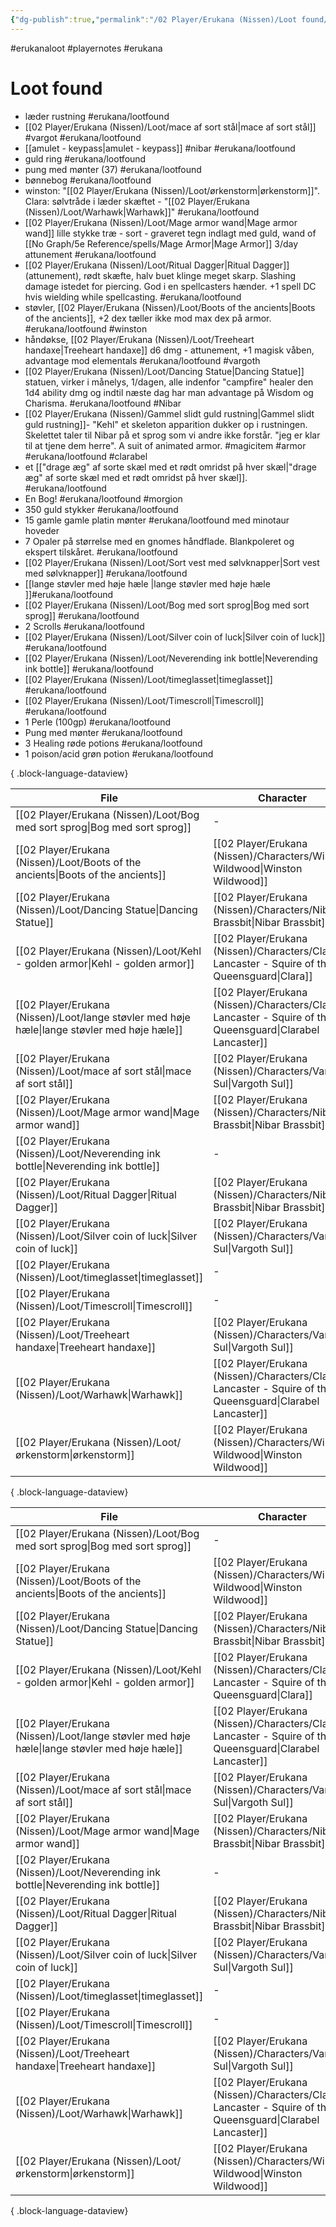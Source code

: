 ```yaml
---
{"dg-publish":true,"permalink":"/02 Player/Erukana (Nissen)/Loot found/"}
---
```


#erukanaloot #playernotes #erukana 


# Loot found 
- læder rustning #erukana/lootfound
- [[02 Player/Erukana (Nissen)/Loot/mace af sort stål\|mace af sort stål]] #vargot #erukana/lootfound
- [[amulet - keypass\|amulet - keypass]] #nibar #erukana/lootfound
- guld ring #erukana/lootfound
- pung med mønter (37) #erukana/lootfound
- bønnebog #erukana/lootfound
- winston: "[[02 Player/Erukana (Nissen)/Loot/ørkenstorm\|ørkenstorm]]". Clara: sølvtråde i læder skæftet - "[[02 Player/Erukana (Nissen)/Loot/Warhawk\|Warhawk]]" #erukana/lootfound
- [[02 Player/Erukana (Nissen)/Loot/Mage armor wand\|Mage armor wand]] lille stykke træ - sort - graveret tegn indlagt med guld, wand of [[No Graph/5e Reference/spells/Mage Armor\|Mage Armor]] 3/day attunement #erukana/lootfound
- [[02 Player/Erukana (Nissen)/Loot/Ritual Dagger\|Ritual Dagger]] (attunement), rødt skæfte, halv buet klinge meget skarp. Slashing damage istedet for piercing. God i en spellcasters hænder.  +1 spell DC hvis wielding while spellcasting.  #erukana/lootfound
- støvler, [[02 Player/Erukana (Nissen)/Loot/Boots of the ancients\|Boots of the ancients]], +2 dex tæller ikke mod max dex på armor. #erukana/lootfound #winston
- håndøkse, [[02 Player/Erukana (Nissen)/Loot/Treeheart handaxe\|Treeheart handaxe]] d6 dmg - attunement, +1 magisk våben, advantage mod elementals #erukana/lootfound #vargoth
- [[02 Player/Erukana (Nissen)/Loot/Dancing Statue\|Dancing Statue]] statuen, virker i månelys, 1/dagen, alle indenfor "campfire" healer den 1d4 ability dmg og indtil næste dag har man advantage på Wisdom og Charisma.  #erukana/lootfound #Nibar
- [[02 Player/Erukana (Nissen)/Gammel slidt guld rustning\|Gammel slidt guld rustning]]- "Kehl" et skeleton apparition dukker op i rustningen. Skelettet taler til Nibar på et sprog som vi andre ikke forstår. "jeg er klar til at tjene dem herre". A suit of animated armor. #magicitem #armor  #erukana/lootfound #clarabel
- et [["drage æg" af sorte skæl med et rødt omridst på hver skæl\|"drage æg" af sorte skæl med et rødt omridst på hver skæl]]. #erukana/lootfound
- En Bog! #erukana/lootfound #morgion
- 350 guld stykker #erukana/lootfound
- 15 gamle gamle platin mønter #erukana/lootfound med minotaur hoveder
- 7 Opaler på størrelse med en gnomes håndflade. Blankpoleret og ekspert tilskåret. #erukana/lootfound
- [[02 Player/Erukana (Nissen)/Loot/Sort vest med sølvknapper\|Sort vest med sølvknapper]] #erukana/lootfound
- [[lange støvler med høje hæle \|lange støvler med høje hæle ]]#erukana/lootfound
- [[02 Player/Erukana (Nissen)/Loot/Bog med sort sprog\|Bog med sort sprog]] #erukana/lootfound
- 2 Scrolls  #erukana/lootfound
- [[02 Player/Erukana (Nissen)/Loot/Silver coin of luck\|Silver coin of luck]] #erukana/lootfound
- [[02 Player/Erukana (Nissen)/Loot/Neverending ink bottle\|Neverending ink bottle]] #erukana/lootfound
- [[02 Player/Erukana (Nissen)/Loot/timeglasset\|timeglasset]]  #erukana/lootfound
- [[02 Player/Erukana (Nissen)/Loot/Timescroll\|Timescroll]]  #erukana/lootfound
- 1 Perle (100gp) #erukana/lootfound
- Pung med mønter #erukana/lootfound
- 3 Healing røde potions  #erukana/lootfound
- 1 poison/acid grøn potion  #erukana/lootfound

{ .block-language-dataview}

| File                                                                                            | Character                                                                                                       |
| ----------------------------------------------------------------------------------------------- | --------------------------------------------------------------------------------------------------------------- |
| [[02 Player/Erukana (Nissen)/Loot/Bog med sort sprog\|Bog med sort sprog]]                   | \-                                                                                                              |
| [[02 Player/Erukana (Nissen)/Loot/Boots of the ancients\|Boots of the ancients]]             | [[02 Player/Erukana (Nissen)/Characters/Winston Wildwood\|Winston Wildwood]]                                 |
| [[02 Player/Erukana (Nissen)/Loot/Dancing Statue\|Dancing Statue]]                           | [[02 Player/Erukana (Nissen)/Characters/Nibar Brassbit\|Nibar Brassbit]]                                     |
| [[02 Player/Erukana (Nissen)/Loot/Kehl - golden armor\|Kehl - golden armor]]                 | [[02 Player/Erukana (Nissen)/Characters/Clarabel Lancaster - Squire of the Queensguard\|Clara]]              |
| [[02 Player/Erukana (Nissen)/Loot/lange støvler med høje hæle\|lange støvler med høje hæle]] | [[02 Player/Erukana (Nissen)/Characters/Clarabel Lancaster - Squire of the Queensguard\|Clarabel Lancaster]] |
| [[02 Player/Erukana (Nissen)/Loot/mace af sort stål\|mace af sort stål]]                     | [[02 Player/Erukana (Nissen)/Characters/Vargoth Sul\|Vargoth Sul]]                                           |
| [[02 Player/Erukana (Nissen)/Loot/Mage armor wand\|Mage armor wand]]                         | [[02 Player/Erukana (Nissen)/Characters/Nibar Brassbit\|Nibar Brassbit]]                                     |
| [[02 Player/Erukana (Nissen)/Loot/Neverending ink bottle\|Neverending ink bottle]]           | \-                                                                                                              |
| [[02 Player/Erukana (Nissen)/Loot/Ritual Dagger\|Ritual Dagger]]                             | [[02 Player/Erukana (Nissen)/Characters/Nibar Brassbit\|Nibar Brassbit]]                                     |
| [[02 Player/Erukana (Nissen)/Loot/Silver coin of luck\|Silver coin of luck]]                 | [[02 Player/Erukana (Nissen)/Characters/Vargoth Sul\|Vargoth Sul]]                                           |
| [[02 Player/Erukana (Nissen)/Loot/timeglasset\|timeglasset]]                                 | \-                                                                                                              |
| [[02 Player/Erukana (Nissen)/Loot/Timescroll\|Timescroll]]                                   | \-                                                                                                              |
| [[02 Player/Erukana (Nissen)/Loot/Treeheart handaxe\|Treeheart handaxe]]                     | [[02 Player/Erukana (Nissen)/Characters/Vargoth Sul\|Vargoth Sul]]                                           |
| [[02 Player/Erukana (Nissen)/Loot/Warhawk\|Warhawk]]                                         | [[02 Player/Erukana (Nissen)/Characters/Clarabel Lancaster - Squire of the Queensguard\|Clarabel Lancaster]] |
| [[02 Player/Erukana (Nissen)/Loot/ørkenstorm\|ørkenstorm]]                                   | [[02 Player/Erukana (Nissen)/Characters/Winston Wildwood\|Winston Wildwood]]                                 |

{ .block-language-dataview}

| File                                                                                            | Character                                                                                                       | Item type        | Req.Attunement |
| ----------------------------------------------------------------------------------------------- | --------------------------------------------------------------------------------------------------------------- | ---------------- | -------------- |
| [[02 Player/Erukana (Nissen)/Loot/Bog med sort sprog\|Bog med sort sprog]]                   | \-                                                                                                              | \-               | \-             |
| [[02 Player/Erukana (Nissen)/Loot/Boots of the ancients\|Boots of the ancients]]             | [[02 Player/Erukana (Nissen)/Characters/Winston Wildwood\|Winston Wildwood]]                                 | boots            | yes            |
| [[02 Player/Erukana (Nissen)/Loot/Dancing Statue\|Dancing Statue]]                           | [[02 Player/Erukana (Nissen)/Characters/Nibar Brassbit\|Nibar Brassbit]]                                     | Wonderous item   | no             |
| [[02 Player/Erukana (Nissen)/Loot/Kehl - golden armor\|Kehl - golden armor]]                 | [[02 Player/Erukana (Nissen)/Characters/Clarabel Lancaster - Squire of the Queensguard\|Clara]]              | Wonderous item   | yes            |
| [[02 Player/Erukana (Nissen)/Loot/lange støvler med høje hæle\|lange støvler med høje hæle]] | [[02 Player/Erukana (Nissen)/Characters/Clarabel Lancaster - Squire of the Queensguard\|Clarabel Lancaster]] | \-               | \-             |
| [[02 Player/Erukana (Nissen)/Loot/mace af sort stål\|mace af sort stål]]                     | [[02 Player/Erukana (Nissen)/Characters/Vargoth Sul\|Vargoth Sul]]                                           | Weapon, mace     | yes            |
| [[02 Player/Erukana (Nissen)/Loot/Mage armor wand\|Mage armor wand]]                         | [[02 Player/Erukana (Nissen)/Characters/Nibar Brassbit\|Nibar Brassbit]]                                     | wand             | yes            |
| [[02 Player/Erukana (Nissen)/Loot/Neverending ink bottle\|Neverending ink bottle]]           | \-                                                                                                              | Wonderous item   | \-             |
| [[02 Player/Erukana (Nissen)/Loot/Ritual Dagger\|Ritual Dagger]]                             | [[02 Player/Erukana (Nissen)/Characters/Nibar Brassbit\|Nibar Brassbit]]                                     | weapon, dagger   | yes            |
| [[02 Player/Erukana (Nissen)/Loot/Silver coin of luck\|Silver coin of luck]]                 | [[02 Player/Erukana (Nissen)/Characters/Vargoth Sul\|Vargoth Sul]]                                           | Wonderous item   | yes            |
| [[02 Player/Erukana (Nissen)/Loot/timeglasset\|timeglasset]]                                 | \-                                                                                                              | \-               | \-             |
| [[02 Player/Erukana (Nissen)/Loot/Timescroll\|Timescroll]]                                   | \-                                                                                                              | \-               | \-             |
| [[02 Player/Erukana (Nissen)/Loot/Treeheart handaxe\|Treeheart handaxe]]                     | [[02 Player/Erukana (Nissen)/Characters/Vargoth Sul\|Vargoth Sul]]                                           | weapon, handaxe  | yes            |
| [[02 Player/Erukana (Nissen)/Loot/Warhawk\|Warhawk]]                                         | [[02 Player/Erukana (Nissen)/Characters/Clarabel Lancaster - Squire of the Queensguard\|Clarabel Lancaster]] | weapon, scimitar | no             |
| [[02 Player/Erukana (Nissen)/Loot/ørkenstorm\|ørkenstorm]]                                   | [[02 Player/Erukana (Nissen)/Characters/Winston Wildwood\|Winston Wildwood]]                                 | weapon, scimitar | no             |

{ .block-language-dataview}
